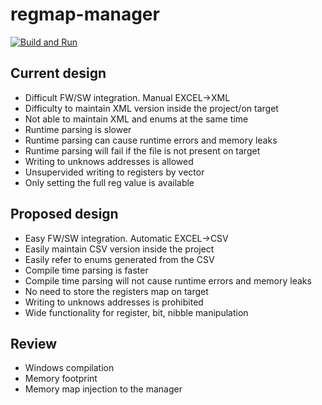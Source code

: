 # regmap-manager

[![Build and Run](https://github.com/shalex88/regmap-manager/actions/workflows/test.yml/badge.svg)](https://github.com/shalex88/regmap-manager/actions/workflows/test.yml)

## Current design

* Difficult FW/SW integration. Manual EXCEL->XML
* Difficulty to maintain XML version inside the project/on target
* Not able to maintain XML and enums at the same time
* Runtime parsing is slower
* Runtime parsing can cause runtime errors and memory leaks
* Runtime parsing will fail if the file is not present on target
* Writing to unknows addresses is allowed
* Unsupervided writing to registers by vector
* Only setting the full reg value is available

## Proposed design

* Easy FW/SW integration. Automatic EXCEL->CSV
* Easily maintain CSV version inside the project
* Easily refer to enums generated from the CSV
* Compile time parsing is faster
* Compile time parsing will not cause runtime errors and memory leaks
* No need to store the registers map on target
* Writing to unknows addresses is prohibited
* Wide functionality for register, bit, nibble manipulation 

## Review

* Windows compilation
* Memory footprint
* Memory map injection to the manager
